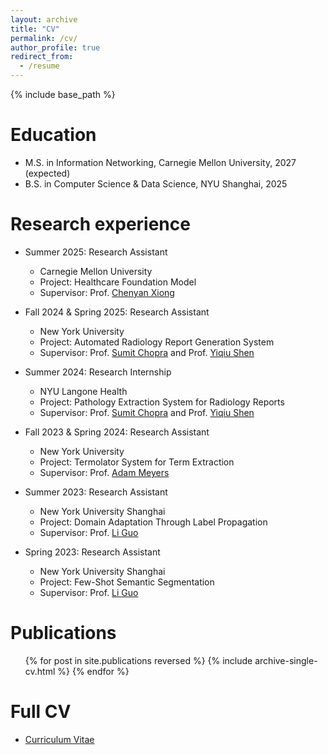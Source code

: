 ```yaml
---
layout: archive
title: "CV"
permalink: /cv/
author_profile: true
redirect_from:
  - /resume
---
```


{% include base_path %}

Education
======
* M.S. in Information Networking, Carnegie Mellon University, 2027 (expected)
* B.S. in Computer Science & Data Science, NYU Shanghai, 2025

Research experience
======
* Summer 2025: Research Assistant
  * Carnegie Mellon University
  * Project: Healthcare Foundation Model
  * Supervisor: Prof. [Chenyan Xiong](https://www.cs.cmu.edu/~cx/)

* Fall 2024 & Spring 2025: Research Assistant
  * New York University
  * Project: Automated Radiology Report Generation System
  * Supervisor: Prof. [Sumit Chopra](https://www.spchopra.net/) and Prof. [Yiqiu Shen](https://seyiqi.github.io/)

* Summer 2024: Research Internship
  * NYU Langone Health
  * Project: Pathology Extraction System for Radiology Reports
  * Supervisor: Prof. [Sumit Chopra](https://www.spchopra.net/) and Prof. [Yiqiu Shen](https://seyiqi.github.io/)

* Fall 2023 & Spring 2024: Research Assistant
  * New York University
  * Project: Termolator System for Term Extraction
  * Supervisor: Prof. [Adam Meyers](https://nlp.cs.nyu.edu/people/meyers.html)

* Summer 2023: Research Assistant
  * New York University Shanghai
  * Project: Domain Adaptation Through Label Propagation
  * Supervisor: Prof. [Li Guo](https://research.shanghai.nyu.edu/centers-and-institutes/datascience/people/li-guo)

* Spring 2023: Research Assistant
  * New York University Shanghai
  * Project: Few-Shot Semantic Segmentation
  * Supervisor: Prof. [Li Guo](https://research.shanghai.nyu.edu/centers-and-institutes/datascience/people/li-guo)

Publications
======
  <ul>{% for post in site.publications reversed %}
    {% include archive-single-cv.html %}
  {% endfor %}</ul>

Full CV
======
* [Curriculum Vitae](/files/CV.pdf)
